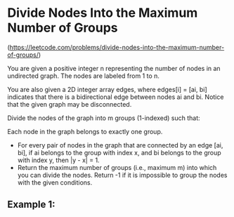 # Divide Nodes Into the Maximum Number of Groups
(https://leetcode.com/problems/divide-nodes-into-the-maximum-number-of-groups/)

You are given a positive integer n representing the number of nodes in an undirected graph. The nodes are labeled from 1 to n.

You are also given a 2D integer array edges, where edges[i] = [ai, bi] indicates that there is a bidirectional edge between nodes ai and bi. Notice that the given graph may be disconnected.

Divide the nodes of the graph into m groups (1-indexed) such that:

Each node in the graph belongs to exactly one group.

* For every pair of nodes in the graph that are connected by an edge [ai, bi], if ai belongs to the group with index x, and bi belongs to the group with index y, then |y - x| = 1.
* Return the maximum number of groups (i.e., maximum m) into which you can divide the nodes. Return -1 if it is impossible to group the nodes with the given conditions.

## Example 1:

